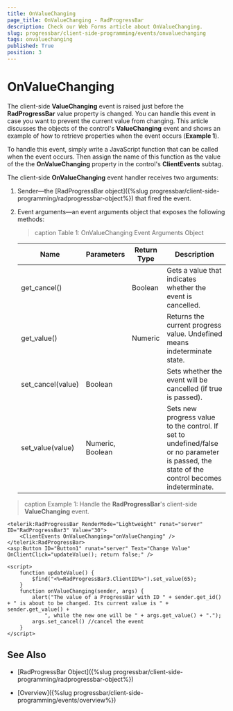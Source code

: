 ```yaml
---
title: OnValueChanging
page_title: OnValueChanging - RadProgressBar
description: Check our Web Forms article about OnValueChanging.
slug: progressbar/client-side-programming/events/onvaluechanging
tags: onvaluechanging
published: True
position: 3
---
```


# OnValueChanging

The client-side **ValueChanging** event is raised just before the **RadProgressBar** value property is	changed. You can handle this event in case you want to prevent the current value from changing. This article	discusses the objects of the control's **ValueChanging** event and shows	an example of how to retrieve properties when the event occurs (**Example 1**).

To handle this event, simply write a JavaScript function that can be called when the event occurs. Then assign the name of this function as the	value of the the **OnValueChanging** property in the control's **ClientEvents** subtag.

The client-side **OnValueChanging** event handler receives two arguments:

1. Sender—the [RadProgressBar object]({%slug progressbar/client-side-programming/radprogressbar-object%}) that fired the event.

1. Event arguments—an event arguments object that exposes the following methods:

	>caption Table 1: OnValueChanging Event Arguments Object

	|  **Name**  |  **Parameters**  |  **Return Type**  |  **Description**  |
	| ------ | ------ | ------ | ------ |
	|get_cancel()||Boolean|Gets a value that indicates whether the event is cancelled.|
	|get_value()||Numeric|Returns the current progress value. Undefined means indeterminate state.|
	|set_cancel(value)|Boolean||Sets whether the event will be cancelled (if true is passed).|
	|set_value(value)|Numeric, Boolean||Sets new progress value to the control. If set to undefined/false or no parameter is passed, the state of the control becomes indeterminate.|

>caption Example 1: Handle the **RadProgressBar**'s client-side **ValueChanging** event.

````ASP.NET
<telerik:RadProgressBar RenderMode="Lightweight" runat="server" ID="RadProgressBar3" Value="30">
	<ClientEvents OnValueChanging="onValueChanging" />
</telerik:RadProgressBar>
<asp:Button ID="Button1" runat="server" Text="Change Value" OnClientClick="updateValue(); return false;" />

<script>
	function updateValue() {
		$find("<%=RadProgressBar3.ClientID%>").set_value(65);
	}
	function onValueChanging(sender, args) {
		alert("The value of a ProgressBar with ID " + sender.get_id() + " is about to be changed. Its current value is " + sender.get_value() +
			", while the new one will be " + args.get_value() + ".");
		args.set_cancel() //cancel the event
	}
</script>
````

## See Also

 * [RadProgressBar Object]({%slug progressbar/client-side-programming/radprogressbar-object%})

 * [Overview]({%slug progressbar/client-side-programming/events/overview%})
